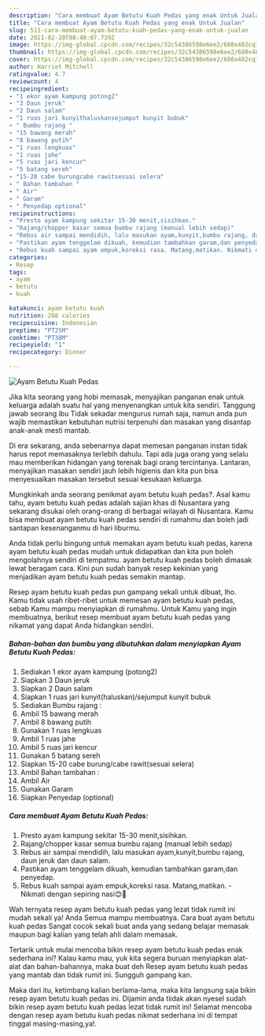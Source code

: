 ```yaml
---
description: "Cara membuat Ayam Betutu Kuah Pedas yang enak Untuk Jualan"
title: "Cara membuat Ayam Betutu Kuah Pedas yang enak Untuk Jualan"
slug: 511-cara-membuat-ayam-betutu-kuah-pedas-yang-enak-untuk-jualan
date: 2021-02-20T08:48:07.739Z
image: https://img-global.cpcdn.com/recipes/32c54386598e6ee2/680x482cq70/ayam-betutu-kuah-pedas-foto-resep-utama.jpg
thumbnail: https://img-global.cpcdn.com/recipes/32c54386598e6ee2/680x482cq70/ayam-betutu-kuah-pedas-foto-resep-utama.jpg
cover: https://img-global.cpcdn.com/recipes/32c54386598e6ee2/680x482cq70/ayam-betutu-kuah-pedas-foto-resep-utama.jpg
author: Harriet Mitchell
ratingvalue: 4.7
reviewcount: 4
recipeingredient:
- "1 ekor ayam kampung potong2"
- "3 Daun jeruk"
- "2 Daun salam"
- "1 ruas jari kunyithaluskansejumput kunyit bubuk"
- " Bumbu rajang "
- "15 bawang merah"
- "8 bawang putih"
- "1 ruas lengkuas"
- "1 ruas jahe"
- "5 ruas jari kencur"
- "5 batang sereh"
- "15-20 cabe burungcabe rawitsesuai selera"
- " Bahan tambahan "
- " Air"
- " Garam"
- " Penyedap optional"
recipeinstructions:
- "Presto ayam kampung sekitar 15-30 menit,sisihkan."
- "Rajang/chopper kasar semua bumbu rajang (manual lebih sedap)"
- "Rebus air sampai mendidih, lalu masukan ayam,kunyit,bumbu rajang, daun jeruk dan daun salam."
- "Pastikan ayam tenggelam dikuah, kemudian tambahkan garam,dan penyedap."
- "Rebus kuah sampai ayam empuk,koreksi rasa. Matang,matikan. Nikmati dengan sepiring nasi😊🤤"
categories:
- Resep
tags:
- ayam
- betutu
- kuah

katakunci: ayam betutu kuah 
nutrition: 268 calories
recipecuisine: Indonesian
preptime: "PT25M"
cooktime: "PT38M"
recipeyield: "1"
recipecategory: Dinner

---
```



![Ayam Betutu Kuah Pedas](https://img-global.cpcdn.com/recipes/32c54386598e6ee2/680x482cq70/ayam-betutu-kuah-pedas-foto-resep-utama.jpg)

Jika kita seorang yang hobi memasak, menyajikan panganan enak untuk keluarga adalah suatu hal yang menyenangkan untuk kita sendiri. Tanggung jawab seorang ibu Tidak sekadar mengurus rumah saja, namun anda pun wajib memastikan kebutuhan nutrisi terpenuhi dan masakan yang disantap anak-anak mesti mantab.

Di era  sekarang, anda sebenarnya dapat memesan panganan instan tidak harus repot memasaknya terlebih dahulu. Tapi ada juga orang yang selalu mau memberikan hidangan yang terenak bagi orang tercintanya. Lantaran, menyajikan masakan sendiri jauh lebih higienis dan kita pun bisa menyesuaikan masakan tersebut sesuai kesukaan keluarga. 



Mungkinkah anda seorang penikmat ayam betutu kuah pedas?. Asal kamu tahu, ayam betutu kuah pedas adalah sajian khas di Nusantara yang sekarang disukai oleh orang-orang di berbagai wilayah di Nusantara. Kamu bisa membuat ayam betutu kuah pedas sendiri di rumahmu dan boleh jadi santapan kesenanganmu di hari liburmu.

Anda tidak perlu bingung untuk memakan ayam betutu kuah pedas, karena ayam betutu kuah pedas mudah untuk didapatkan dan kita pun boleh mengolahnya sendiri di tempatmu. ayam betutu kuah pedas boleh dimasak lewat beragam cara. Kini pun sudah banyak resep kekinian yang menjadikan ayam betutu kuah pedas semakin mantap.

Resep ayam betutu kuah pedas pun gampang sekali untuk dibuat, lho. Kamu tidak usah ribet-ribet untuk memesan ayam betutu kuah pedas, sebab Kamu mampu menyiapkan di rumahmu. Untuk Kamu yang ingin membuatnya, berikut resep membuat ayam betutu kuah pedas yang nikamat yang dapat Anda hidangkan sendiri.

<!--inarticleads1-->

##### Bahan-bahan dan bumbu yang dibutuhkan dalam menyiapkan Ayam Betutu Kuah Pedas:

1. Sediakan 1 ekor ayam kampung (potong2)
1. Siapkan 3 Daun jeruk
1. Siapkan 2 Daun salam
1. Siapkan 1 ruas jari kunyit(haluskan)/sejumput kunyit bubuk
1. Sediakan  Bumbu rajang :
1. Ambil 15 bawang merah
1. Ambil 8 bawang putih
1. Gunakan 1 ruas lengkuas
1. Ambil 1 ruas jahe
1. Ambil 5 ruas jari kencur
1. Gunakan 5 batang sereh
1. Siapkan 15-20 cabe burung/cabe rawit(sesuai selera)
1. Ambil  Bahan tambahan :
1. Ambil  Air
1. Gunakan  Garam
1. Siapkan  Penyedap (optional)




<!--inarticleads2-->

##### Cara membuat Ayam Betutu Kuah Pedas:

1. Presto ayam kampung sekitar 15-30 menit,sisihkan.
1. Rajang/chopper kasar semua bumbu rajang (manual lebih sedap)
1. Rebus air sampai mendidih, lalu masukan ayam,kunyit,bumbu rajang, daun jeruk dan daun salam.
1. Pastikan ayam tenggelam dikuah, kemudian tambahkan garam,dan penyedap.
1. Rebus kuah sampai ayam empuk,koreksi rasa. Matang,matikan. - Nikmati dengan sepiring nasi😊🤤




Wah ternyata resep ayam betutu kuah pedas yang lezat tidak rumit ini mudah sekali ya! Anda Semua mampu membuatnya. Cara buat ayam betutu kuah pedas Sangat cocok sekali buat anda yang sedang belajar memasak maupun bagi kalian yang telah ahli dalam memasak.

Tertarik untuk mulai mencoba bikin resep ayam betutu kuah pedas enak sederhana ini? Kalau kamu mau, yuk kita segera buruan menyiapkan alat-alat dan bahan-bahannya, maka buat deh Resep ayam betutu kuah pedas yang mantab dan tidak rumit ini. Sungguh gampang kan. 

Maka dari itu, ketimbang kalian berlama-lama, maka kita langsung saja bikin resep ayam betutu kuah pedas ini. Dijamin anda tiidak akan nyesel sudah bikin resep ayam betutu kuah pedas lezat tidak rumit ini! Selamat mencoba dengan resep ayam betutu kuah pedas nikmat sederhana ini di tempat tinggal masing-masing,ya!.

